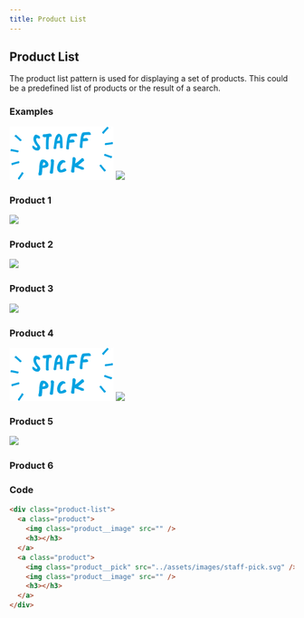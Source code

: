 ```yaml
---
title: Product List
---
```

## Product List
The product list pattern is used for displaying a set of products.  This could be
a predefined list of products or the result of a search.

### Examples
<div class="library__example">
  <div class="product-list">
    <a class="product">
      <img class="product__pick" src="../assets/images/staff-pick.svg" />
      <img class="product__image" src="https://placehold.it/780x288" />
      <h3>Product 1</h3>
    </a>
    <a class="product">
      <img class="product__image" src="https://placehold.it/780x288" />
      <h3>Product 2</h3>
    </a>
    <a class="product">
      <img class="product__image" src="https://placehold.it/780x288" />
      <h3>Product 3</h3>
    </a>
    <a class="product">
      <img class="product__image" src="https://placehold.it/780x288" />
      <h3>Product 4</h3>
    </a>
    <a class="product">
      <img class="product__pick" src="../assets/images/staff-pick.svg" />
      <img class="product__image" src="https://placehold.it/780x288" />
      <h3>Product 5</h3>
    </a>
    <a class="product">
      <img class="product__image" src="https://placehold.it/780x288" />
      <h3>Product 6</h3>
    </a>
  </div>
</div>

### Code
```html
<div class="product-list">
  <a class="product">
    <img class="product__image" src="" />
    <h3></h3>
  </a>
  <a class="product">
    <img class="product__pick" src="../assets/images/staff-pick.svg" />
    <img class="product__image" src="" />
    <h3></h3>
  </a>
</div>
```
